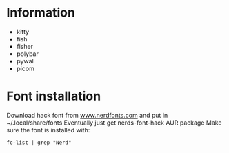 # Information
- kitty
- fish
- fisher
- polybar
- pywal
- picom
# Font installation
Download hack font from www.nerdfonts.com and put in ~/.local/share/fonts
Eventually just get nerds-font-hack AUR package 
Make sure the font is installed with:
```
fc-list | grep "Nerd"
```
